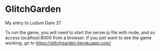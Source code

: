 # GlitchGarden
My entry to Ludum Dare 37

To run the game, you will need to start the server.js file with node, and so access localhost:8000 from a browser.
If you just want to see the game working, go to https://glitchgarden.herokuapp.com/
